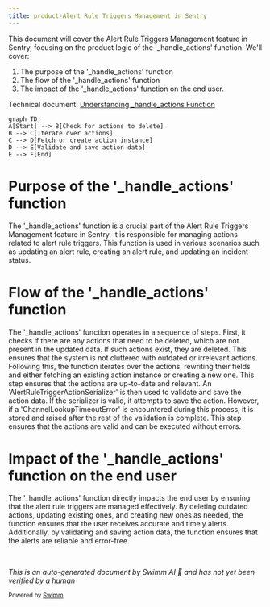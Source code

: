 ```yaml
---
title: product-Alert Rule Triggers Management in Sentry
---
```

This document will cover the Alert Rule Triggers Management feature in Sentry, focusing on the product logic of the '\_handle_actions' function. We'll cover:

1. The purpose of the '\_handle_actions' function
2. The flow of the '\_handle_actions' function
3. The impact of the '\_handle_actions' function on the end user.

Technical document: <SwmLink doc-title="Understanding _handle_actions Function">[Understanding \_handle_actions Function](/.swm/understanding-_handle_actions-function.9exbum57.sw.md)</SwmLink>

```mermaid
graph TD;
A[Start] --> B[Check for actions to delete]
B --> C[Iterate over actions]
C --> D[Fetch or create action instance]
D --> E[Validate and save action data]
E --> F[End]
```

# Purpose of the '\_handle_actions' function

The '\_handle_actions' function is a crucial part of the Alert Rule Triggers Management feature in Sentry. It is responsible for managing actions related to alert rule triggers. This function is used in various scenarios such as updating an alert rule, creating an alert rule, and updating an incident status.

# Flow of the '\_handle_actions' function

The '\_handle_actions' function operates in a sequence of steps. First, it checks if there are any actions that need to be deleted, which are not present in the updated data. If such actions exist, they are deleted. This ensures that the system is not cluttered with outdated or irrelevant actions. Following this, the function iterates over the actions, rewriting their fields and either fetching an existing action instance or creating a new one. This step ensures that the actions are up-to-date and relevant. An 'AlertRuleTriggerActionSerializer' is then used to validate and save the action data. If the serializer is valid, it attempts to save the action. However, if a 'ChannelLookupTimeoutError' is encountered during this process, it is stored and raised after the rest of the validation is complete. This step ensures that the actions are valid and can be executed without errors.

# Impact of the '\_handle_actions' function on the end user

The '\_handle_actions' function directly impacts the end user by ensuring that the alert rule triggers are managed effectively. By deleting outdated actions, updating existing ones, and creating new ones as needed, the function ensures that the user receives accurate and timely alerts. Additionally, by validating and saving action data, the function ensures that the alerts are reliable and error-free.

&nbsp;

*This is an auto-generated document by Swimm AI 🌊 and has not yet been verified by a human*

<SwmMeta version="3.0.0" repo-id="Z2l0aHViJTNBJTNBc2VudHJ5LWRlbW8lM0ElM0FTd2ltbS1EZW1v" repo-name="sentry-demo" doc-type="product-flows"><sup>Powered by [Swimm](/)</sup></SwmMeta>
